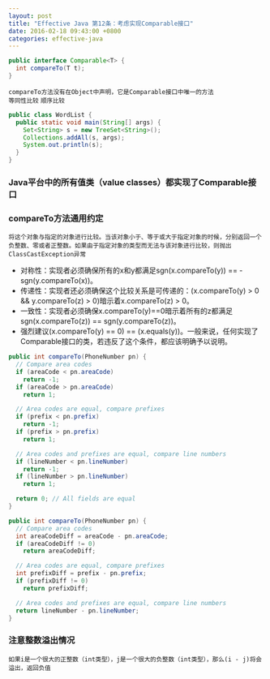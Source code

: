 ```yaml
---
layout: post
title: "Effective Java 第12条：考虑实现Comparable接口"
date: 2016-02-18 09:43:00 +0800
categories: effective-java
---
```


~~~java
public interface Comparable<T> {
  int compareTo(T t);
}
~~~

`compareTo方法没有在Object中声明，它是Comparable接口中唯一的方法`<br>
`等同性比较` `顺序比较`

~~~java
public class WordList {
  public static void main(String[] args) {
    Set<String> s = new TreeSet<String>();
    Collections.addAll(s, args);
    System.out.println(s);
  }
}
~~~

### Java平台中的所有值类（value classes）都实现了Comparable接口

### compareTo方法通用约定
`将这个对象与指定的对象进行比较。当该对象小于、等于或大于指定对象的时候，分别返回一个负整数、零或者正整数。如果由于指定对象的类型而无法与该对象进行比较，则抛出ClassCastException异常`

* 对称性：实现者必须确保所有的x和y都满足sgn(x.compareTo(y)) == -sgn(y.compareTo(x))。
* 传递性：实现者还必须确保这个比较关系是可传递的：(x.compareTo(y) > 0 && y.compareTo(z) > 0)暗示着x.compareTo(z) > 0。
* 一致性：实现者必须确保x.compareTo(y)==0暗示着所有的z都满足sgn(x.compareTo(z)) == sgn(y.compareTo(z))。
* 强烈建议(x.compareTo(y) == 0) == (x.equals(y))。一般来说，任何实现了Comparable接口的类，若违反了这个条件，都应该明确予以说明。

~~~java
public int compareTo(PhoneNumber pn) {
  // Compare area codes
  if (areaCode < pn.areaCode)
    return -1;
  if (areaCode > pn.areaCode)
    return 1;

  // Area codes are equal, compare prefixes
  if (prefix < pn.prefix)
    return -1;
  if (prefix > pn.prefix)
    return 1;

  // Area codes and prefixes are equal, compare line numbers
  if (lineNumber < pn.lineNumber)
    return -1;
  if (lineNumber > pn.lineNumber)
    return 1;

  return 0; // All fields are equal
}
~~~

~~~java
public int compareTo(PhoneNumber pn) {
  // Compare area codes
  int areaCodeDiff = areaCode - pn.areaCode;
  if (areaCodeDiff != 0)
    return areaCodeDiff;

  // Area codes are equal, compare prefixes
  int prefixDiff = prefix - pn.prefix;
  if (prefixDiff != 0)
    return prefixDiff;

  // Area codes and prefixes are equal, compare line numbers
  return lineNumber - pn.lineNumber;
}
~~~

### 注意整数溢出情况
`如果i是一个很大的正整数（int类型），j是一个很大的负整数（int类型），那么(i - j)将会溢出，返回负值`
